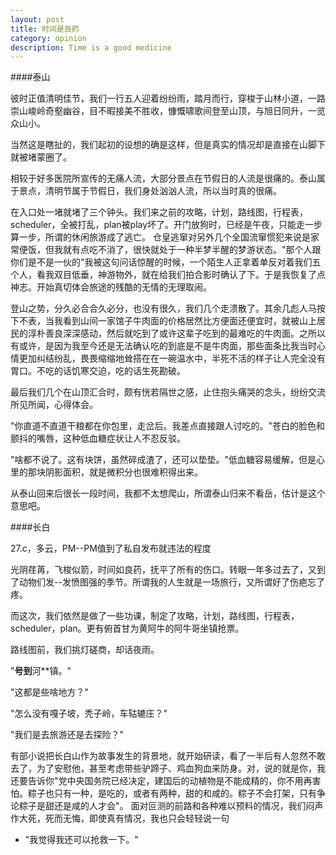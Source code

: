 ```yaml
---
layout: post
title: 时间是良药
category: opinion
description: Time is a good medicine
---
```


####泰山

彼时正值清明佳节，我们一行五人迎着纷纷雨，踏月而行，穿梭于山林小道，一路崇山峻岭奇壑幽谷，目不暇接美不胜收，慷慨啸歌间登至山顶，与旭日同升，一览众山小。

当然这是瞎扯的，我们起初的设想的确是这样，但是真实的情况却是直接在山脚下就被堵蒙圈了。

相较于好多医院所宣传的无痛人流，大部分景点在节假日的人流是很痛的。泰山属于景点，清明节属于节假日，我们身处汹汹人流，所以当时真的很痛。

在入口处一堵就堵了三个钟头。我们来之前的攻略，计划，路线图，行程表，scheduler，全被打乱，plan被play坏了。开门放狗时，已经是午夜，只能走一步算一步，所谓的休闲旅游成了逃亡。
仓皇逃窜对另外几个全国流窜惯犯来说是家常便饭，但我就有点吃不消了，很快就处于一种半梦半醒的梦游状态。"那个人跟你们是不是一伙的"我被这句问话惊醒的时候，一个陌生人正拿着单反对着我们五个人，看我双目低垂，神游物外，就在给我们拍合影时确认了下。于是我恢复了点神志。开始真切体会旅途的残酷的无情的无理取闹。

登山之势，分久必合合久必分，也没有很久，我们几个走溃散了。其余几彪人马按下不表，当我看到山间一家馆子牛肉面的价格居然比方便面还便宜时，就被山上居民的淳朴善良深深感动，然后就吃到了或许这辈子吃到的最难吃的牛肉面。之所以有或许，是因为我至今还是无法确认吃的到底是不是牛肉面，那些面条比我当时心情更加纠结纷乱，畏畏缩缩地耸搭在在一碗温水中，半死不活的样子让人完全没有胃口。不吃的话饥寒交迫，吃的话生死勘破。

最后我们几个在山顶汇合时，颇有恍若隔世之感，止住抱头痛哭的念头，纷纷交流所见所闻，心得体会。

"你直道不直道干粮都在你包里，走岔后。我差点直接跟人讨吃的。"苍白的脸色和颤抖的嘴唇，这种低血糖症状让人不忍反驳。

"啥都不说了。这有块饼，虽然碎成渣了，还可以垫垫。"低血糖容易缓解，但是心里的那块阴影面积，就是微积分也很难积得出来。

从泰山回来后很长一段时间，我都不太想爬山，所谓泰山归来不看岳，估计是这个意思吧。

####长白 

27.c，多云，PM--PM值到了私自发布就违法的程度

光阴荏苒，飞梭似箭，时间如良药，抚平了所有的伤口。转眼一年多过去了，又到了动物们发--发愤图强的季节。所谓我的人生就是一场旅行，又所谓好了伤疤忘了疼。

而这次，我们依然是做了一些功课，制定了攻略，计划，路线图，行程表，scheduler，plan。更有俯首甘为黄阿牛的阿牛哥坐镇抢票。

路线图前，我们挑灯磋商，却话夜雨。

"**号到**河**镇。"

"这都是些啥地方？"

"怎么没有嘎子坡，秃子岭，车轱辘庄？"

"我们是去旅游还是去探险？"

有部小说把长白山作为故事发生的背景地，就开始研读，看了一半后有人忽然不敢去了，为了安慰他，甚至考虑带些驴蹄子、鸡血狗血来防身。对，说的就是你，我还要告诉你"党中央国务院已经决定，建国后的动植物是不能成精的，你不用再害怕。粽子也只有一种，是吃的，或者有两种，甜的和咸的。粽子不会打架，只有争论粽子是甜还是咸的人才会"。
面对叵测的前路和各种难以预料的情况，我们闷声作大死，死而无悔，即使真有情况，我也只会轻轻说一句

*  "我觉得我还可以抢救一下。"

